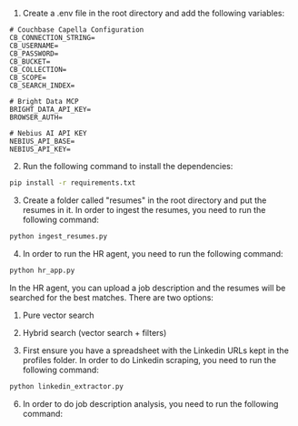 1. Create a .env file in the root directory and add the following variables:
```
# Couchbase Capella Configuration
CB_CONNECTION_STRING=
CB_USERNAME=
CB_PASSWORD=
CB_BUCKET=
CB_COLLECTION=
CB_SCOPE=
CB_SEARCH_INDEX=

# Bright Data MCP 
BRIGHT_DATA_API_KEY=
BROWSER_AUTH=

# Nebius AI API KEY 
NEBIUS_API_BASE=
NEBIUS_API_KEY=
```

2. Run the following command to install the dependencies:

```bash
pip install -r requirements.txt
```

3. Create a folder called "resumes" in the root directory and put the resumes in it. In order to ingest the resumes, you need to run the following command:

```bash
python ingest_resumes.py
```

4. In order to run the HR agent, you need to run the following command:

```bash
python hr_app.py
```

In the HR agent, you can upload a job description and the resumes will be searched for the best matches. There are two options: 

1. Pure vector search
2. Hybrid search (vector search + filters) 

5. First ensure you have a spreadsheet with the Linkedin URLs kept in the profiles folder. In order to do Linkedin scraping, you need to run the following command:

```bash
python linkedin_extractor.py
```

6. In order to do job description analysis, you need to run the following command:

```bash
